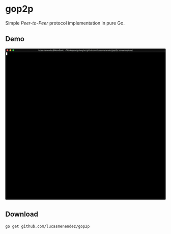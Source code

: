 # gop2p
Simple *Peer-to-Peer* protocol implementation in pure Go.

## Demo
![demo.gif](demo.gif)

## Download
```bash
go get github.com/lucasmenendez/gop2p
```